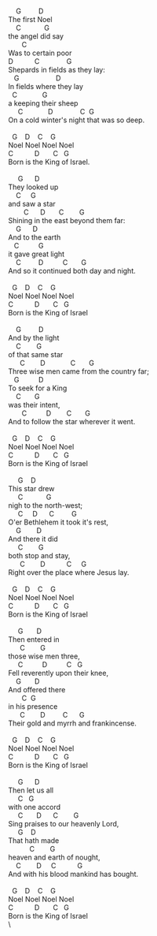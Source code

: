 \
&nbsp;&nbsp;&nbsp;&nbsp;G&nbsp;&nbsp;&nbsp;&nbsp;&nbsp;&nbsp;&nbsp;&nbsp;&nbsp;D&nbsp;&nbsp;\
The&nbsp;first&nbsp;Noel&nbsp;\
&nbsp;&nbsp;&nbsp;&nbsp;C&nbsp;&nbsp;&nbsp;&nbsp;&nbsp;&nbsp;&nbsp;&nbsp;&nbsp;&nbsp;&nbsp;&nbsp;G\
the&nbsp;angel&nbsp;did&nbsp;say&nbsp;\
&nbsp;&nbsp;&nbsp;&nbsp;&nbsp;&nbsp;&nbsp;C\
Was&nbsp;to&nbsp;certain&nbsp;poor&nbsp;\
D&nbsp;&nbsp;&nbsp;&nbsp;&nbsp;&nbsp;&nbsp;&nbsp;&nbsp;&nbsp;&nbsp;C&nbsp;&nbsp;&nbsp;&nbsp;&nbsp;&nbsp;&nbsp;&nbsp;&nbsp;&nbsp;&nbsp;&nbsp;&nbsp;&nbsp;G\
Shepards&nbsp;in&nbsp;fields&nbsp;as&nbsp;they&nbsp;lay:&nbsp;\
&nbsp;&nbsp;&nbsp;G&nbsp;&nbsp;&nbsp;&nbsp;&nbsp;&nbsp;&nbsp;&nbsp;&nbsp;&nbsp;&nbsp;&nbsp;&nbsp;&nbsp;&nbsp;&nbsp;&nbsp;&nbsp;&nbsp;D\
In&nbsp;fields&nbsp;where&nbsp;they&nbsp;lay\
&nbsp;&nbsp;C&nbsp;&nbsp;&nbsp;&nbsp;&nbsp;&nbsp;&nbsp;&nbsp;&nbsp;&nbsp;&nbsp;&nbsp;&nbsp;G&nbsp;\
a&nbsp;keeping&nbsp;their&nbsp;sheep\
&nbsp;&nbsp;&nbsp;&nbsp;&nbsp;C&nbsp;&nbsp;&nbsp;&nbsp;&nbsp;&nbsp;&nbsp;&nbsp;&nbsp;&nbsp;&nbsp;&nbsp;&nbsp;D&nbsp;&nbsp;&nbsp;&nbsp;&nbsp;&nbsp;&nbsp;&nbsp;&nbsp;&nbsp;&nbsp;&nbsp;&nbsp;&nbsp;C&nbsp;&nbsp;G&nbsp;&nbsp;\
On&nbsp;a&nbsp;cold&nbsp;winter's&nbsp;night&nbsp;that&nbsp;was&nbsp;so&nbsp;deep.\
\
&nbsp;&nbsp;G&nbsp;&nbsp;&nbsp;&nbsp;D&nbsp;&nbsp;&nbsp;&nbsp;C&nbsp;&nbsp;&nbsp;&nbsp;G\
Noel&nbsp;Noel&nbsp;Noel&nbsp;Noel\
C&nbsp;&nbsp;&nbsp;&nbsp;&nbsp;&nbsp;&nbsp;&nbsp;&nbsp;&nbsp;&nbsp;D&nbsp;&nbsp;&nbsp;&nbsp;&nbsp;&nbsp;&nbsp;C&nbsp;&nbsp;&nbsp;G\
Born&nbsp;is&nbsp;the&nbsp;King&nbsp;of&nbsp;Israel.\
&nbsp;\
&nbsp;&nbsp;&nbsp;&nbsp;&nbsp;G&nbsp;&nbsp;&nbsp;&nbsp;&nbsp;&nbsp;D&nbsp;&nbsp;&nbsp;\
They&nbsp;looked&nbsp;up&nbsp;\
&nbsp;&nbsp;&nbsp;&nbsp;C&nbsp;&nbsp;&nbsp;&nbsp;&nbsp;G\
and&nbsp;saw&nbsp;a&nbsp;star&nbsp;\
&nbsp;&nbsp;&nbsp;&nbsp;&nbsp;&nbsp;&nbsp;&nbsp;C&nbsp;&nbsp;&nbsp;&nbsp;&nbsp;&nbsp;D&nbsp;&nbsp;&nbsp;&nbsp;&nbsp;&nbsp;&nbsp;C&nbsp;&nbsp;&nbsp;&nbsp;&nbsp;&nbsp;&nbsp;&nbsp;G\
Shining&nbsp;in&nbsp;the&nbsp;east&nbsp;beyond&nbsp;them&nbsp;far:\
&nbsp;&nbsp;&nbsp;&nbsp;G&nbsp;&nbsp;&nbsp;&nbsp;&nbsp;&nbsp;D&nbsp;&nbsp;&nbsp;&nbsp;&nbsp;&nbsp;&nbsp;\
And&nbsp;to&nbsp;the&nbsp;earth&nbsp;\
&nbsp;&nbsp;&nbsp;C&nbsp;&nbsp;&nbsp;&nbsp;&nbsp;&nbsp;&nbsp;&nbsp;&nbsp;&nbsp;G\
it&nbsp;gave&nbsp;great&nbsp;light\
&nbsp;&nbsp;&nbsp;&nbsp;C&nbsp;&nbsp;&nbsp;&nbsp;&nbsp;&nbsp;&nbsp;&nbsp;&nbsp;D&nbsp;&nbsp;&nbsp;&nbsp;&nbsp;&nbsp;&nbsp;&nbsp;&nbsp;&nbsp;C&nbsp;&nbsp;&nbsp;&nbsp;&nbsp;&nbsp;&nbsp;G&nbsp;&nbsp;\
And&nbsp;so&nbsp;it&nbsp;continued&nbsp;both&nbsp;day&nbsp;and&nbsp;night.&nbsp;\
\
&nbsp;&nbsp;G&nbsp;&nbsp;&nbsp;&nbsp;D&nbsp;&nbsp;&nbsp;&nbsp;C&nbsp;&nbsp;&nbsp;&nbsp;G\
Noel&nbsp;Noel&nbsp;Noel&nbsp;Noel\
C&nbsp;&nbsp;&nbsp;&nbsp;&nbsp;&nbsp;&nbsp;&nbsp;&nbsp;&nbsp;&nbsp;D&nbsp;&nbsp;&nbsp;&nbsp;&nbsp;&nbsp;&nbsp;C&nbsp;&nbsp;&nbsp;G\
Born&nbsp;is&nbsp;the&nbsp;King&nbsp;of&nbsp;Israel\
\
&nbsp;&nbsp;&nbsp;&nbsp;G&nbsp;&nbsp;&nbsp;&nbsp;&nbsp;&nbsp;&nbsp;&nbsp;&nbsp;D&nbsp;&nbsp;\
And&nbsp;by&nbsp;the&nbsp;light\
&nbsp;&nbsp;&nbsp;&nbsp;C&nbsp;&nbsp;&nbsp;&nbsp;&nbsp;&nbsp;&nbsp;&nbsp;G\
of&nbsp;that&nbsp;same&nbsp;star&nbsp;\
&nbsp;&nbsp;&nbsp;&nbsp;&nbsp;&nbsp;C&nbsp;&nbsp;&nbsp;&nbsp;&nbsp;&nbsp;&nbsp;&nbsp;D&nbsp;&nbsp;&nbsp;&nbsp;&nbsp;&nbsp;&nbsp;&nbsp;&nbsp;&nbsp;&nbsp;&nbsp;&nbsp;C&nbsp;&nbsp;&nbsp;&nbsp;&nbsp;&nbsp;&nbsp;G\
Three&nbsp;wise&nbsp;men&nbsp;came&nbsp;from&nbsp;the&nbsp;country&nbsp;far;&nbsp;\
&nbsp;&nbsp;&nbsp;G&nbsp;&nbsp;&nbsp;&nbsp;&nbsp;&nbsp;&nbsp;&nbsp;&nbsp;&nbsp;D\
To&nbsp;seek&nbsp;for&nbsp;a&nbsp;King\
&nbsp;&nbsp;&nbsp;&nbsp;C&nbsp;&nbsp;&nbsp;&nbsp;&nbsp;&nbsp;&nbsp;G&nbsp;\
was&nbsp;their&nbsp;intent,&nbsp;\
&nbsp;&nbsp;&nbsp;&nbsp;&nbsp;&nbsp;&nbsp;C&nbsp;&nbsp;&nbsp;&nbsp;&nbsp;&nbsp;&nbsp;&nbsp;&nbsp;&nbsp;D&nbsp;&nbsp;&nbsp;&nbsp;&nbsp;&nbsp;&nbsp;&nbsp;C&nbsp;&nbsp;&nbsp;&nbsp;&nbsp;&nbsp;&nbsp;G&nbsp;&nbsp;\
And&nbsp;to&nbsp;follow&nbsp;the&nbsp;star&nbsp;wherever&nbsp;it&nbsp;went.&nbsp;\
\
&nbsp;&nbsp;G&nbsp;&nbsp;&nbsp;&nbsp;D&nbsp;&nbsp;&nbsp;&nbsp;C&nbsp;&nbsp;&nbsp;&nbsp;G\
Noel&nbsp;Noel&nbsp;Noel&nbsp;Noel\
C&nbsp;&nbsp;&nbsp;&nbsp;&nbsp;&nbsp;&nbsp;&nbsp;&nbsp;&nbsp;&nbsp;D&nbsp;&nbsp;&nbsp;&nbsp;&nbsp;&nbsp;&nbsp;C&nbsp;&nbsp;&nbsp;G\
Born&nbsp;is&nbsp;the&nbsp;King&nbsp;of&nbsp;Israel\
\
&nbsp;&nbsp;&nbsp;&nbsp;&nbsp;G&nbsp;&nbsp;&nbsp;&nbsp;D&nbsp;&nbsp;\
This&nbsp;star&nbsp;drew&nbsp;\
&nbsp;&nbsp;&nbsp;&nbsp;&nbsp;C&nbsp;&nbsp;&nbsp;&nbsp;&nbsp;&nbsp;&nbsp;&nbsp;&nbsp;&nbsp;&nbsp;&nbsp;G\
nigh&nbsp;to&nbsp;the&nbsp;north-west;&nbsp;\
&nbsp;&nbsp;&nbsp;&nbsp;&nbsp;C&nbsp;&nbsp;&nbsp;&nbsp;&nbsp;D&nbsp;&nbsp;&nbsp;&nbsp;&nbsp;&nbsp;C&nbsp;&nbsp;&nbsp;&nbsp;&nbsp;&nbsp;&nbsp;&nbsp;&nbsp;G\
O'er&nbsp;Bethlehem&nbsp;it&nbsp;took&nbsp;it's&nbsp;rest,&nbsp;\
&nbsp;&nbsp;&nbsp;&nbsp;G&nbsp;&nbsp;&nbsp;&nbsp;&nbsp;&nbsp;&nbsp;&nbsp;D\
And&nbsp;there&nbsp;it&nbsp;did\
&nbsp;&nbsp;&nbsp;&nbsp;&nbsp;C&nbsp;&nbsp;&nbsp;&nbsp;&nbsp;&nbsp;&nbsp;&nbsp;G&nbsp;\
both&nbsp;stop&nbsp;and&nbsp;stay,&nbsp;\
&nbsp;&nbsp;&nbsp;&nbsp;&nbsp;&nbsp;C&nbsp;&nbsp;&nbsp;&nbsp;&nbsp;&nbsp;&nbsp;&nbsp;D&nbsp;&nbsp;&nbsp;&nbsp;&nbsp;&nbsp;&nbsp;&nbsp;&nbsp;&nbsp;&nbsp;C&nbsp;&nbsp;&nbsp;&nbsp;&nbsp;G&nbsp;&nbsp;\
Right&nbsp;over&nbsp;the&nbsp;place&nbsp;where&nbsp;Jesus&nbsp;lay.&nbsp;\
\
&nbsp;&nbsp;G&nbsp;&nbsp;&nbsp;&nbsp;D&nbsp;&nbsp;&nbsp;&nbsp;C&nbsp;&nbsp;&nbsp;&nbsp;G\
Noel&nbsp;Noel&nbsp;Noel&nbsp;Noel\
C&nbsp;&nbsp;&nbsp;&nbsp;&nbsp;&nbsp;&nbsp;&nbsp;&nbsp;&nbsp;&nbsp;D&nbsp;&nbsp;&nbsp;&nbsp;&nbsp;&nbsp;&nbsp;C&nbsp;&nbsp;&nbsp;G\
Born&nbsp;is&nbsp;the&nbsp;King&nbsp;of&nbsp;Israel\
\
&nbsp;&nbsp;&nbsp;&nbsp;&nbsp;G&nbsp;&nbsp;&nbsp;&nbsp;&nbsp;&nbsp;&nbsp;D&nbsp;&nbsp;\
Then&nbsp;entered&nbsp;in\
&nbsp;&nbsp;&nbsp;&nbsp;&nbsp;&nbsp;C&nbsp;&nbsp;&nbsp;&nbsp;&nbsp;&nbsp;&nbsp;&nbsp;G\
those&nbsp;wise&nbsp;men&nbsp;three,&nbsp;\
&nbsp;&nbsp;&nbsp;&nbsp;&nbsp;C&nbsp;&nbsp;&nbsp;&nbsp;&nbsp;&nbsp;&nbsp;&nbsp;&nbsp;&nbsp;D&nbsp;&nbsp;&nbsp;&nbsp;&nbsp;&nbsp;&nbsp;&nbsp;&nbsp;&nbsp;C&nbsp;&nbsp;&nbsp;G\
Fell&nbsp;reverently&nbsp;upon&nbsp;their&nbsp;knee,&nbsp;\
&nbsp;&nbsp;&nbsp;&nbsp;G&nbsp;&nbsp;&nbsp;&nbsp;&nbsp;&nbsp;&nbsp;D\
And&nbsp;offered&nbsp;there&nbsp;\
&nbsp;&nbsp;&nbsp;&nbsp;&nbsp;&nbsp;&nbsp;C&nbsp;&nbsp;G&nbsp;\
in&nbsp;his&nbsp;presence&nbsp;\
&nbsp;&nbsp;&nbsp;&nbsp;&nbsp;&nbsp;C&nbsp;&nbsp;&nbsp;&nbsp;&nbsp;&nbsp;&nbsp;&nbsp;D&nbsp;&nbsp;&nbsp;&nbsp;&nbsp;&nbsp;&nbsp;&nbsp;&nbsp;C&nbsp;&nbsp;&nbsp;&nbsp;&nbsp;&nbsp;G&nbsp;&nbsp;\
Their&nbsp;gold&nbsp;and&nbsp;myrrh&nbsp;and&nbsp;frankincense.&nbsp;\
\
&nbsp;&nbsp;G&nbsp;&nbsp;&nbsp;&nbsp;D&nbsp;&nbsp;&nbsp;&nbsp;C&nbsp;&nbsp;&nbsp;&nbsp;G\
Noel&nbsp;Noel&nbsp;Noel&nbsp;Noel\
C&nbsp;&nbsp;&nbsp;&nbsp;&nbsp;&nbsp;&nbsp;&nbsp;&nbsp;&nbsp;&nbsp;D&nbsp;&nbsp;&nbsp;&nbsp;&nbsp;&nbsp;&nbsp;C&nbsp;&nbsp;&nbsp;G\
Born&nbsp;is&nbsp;the&nbsp;King&nbsp;of&nbsp;Israel\
\
&nbsp;&nbsp;&nbsp;&nbsp;&nbsp;G&nbsp;&nbsp;&nbsp;&nbsp;&nbsp;&nbsp;D&nbsp;&nbsp;\
Then&nbsp;let&nbsp;us&nbsp;all\
&nbsp;&nbsp;&nbsp;&nbsp;&nbsp;C&nbsp;&nbsp;&nbsp;G\
with&nbsp;one&nbsp;accord&nbsp;&nbsp;\
&nbsp;&nbsp;&nbsp;&nbsp;&nbsp;C&nbsp;&nbsp;&nbsp;&nbsp;&nbsp;&nbsp;&nbsp;D&nbsp;&nbsp;&nbsp;&nbsp;&nbsp;&nbsp;C&nbsp;&nbsp;&nbsp;&nbsp;&nbsp;&nbsp;&nbsp;&nbsp;G\
Sing&nbsp;praises&nbsp;to&nbsp;our&nbsp;heavenly&nbsp;Lord,&nbsp;\
&nbsp;&nbsp;&nbsp;&nbsp;&nbsp;G&nbsp;&nbsp;&nbsp;&nbsp;D\
That&nbsp;hath&nbsp;made\
&nbsp;&nbsp;&nbsp;&nbsp;&nbsp;&nbsp;&nbsp;&nbsp;&nbsp;&nbsp;&nbsp;C&nbsp;&nbsp;&nbsp;&nbsp;&nbsp;&nbsp;&nbsp;&nbsp;G&nbsp;\
heaven&nbsp;and&nbsp;earth&nbsp;of&nbsp;nought,\
&nbsp;&nbsp;&nbsp;&nbsp;C&nbsp;&nbsp;&nbsp;&nbsp;&nbsp;&nbsp;&nbsp;&nbsp;D&nbsp;&nbsp;&nbsp;&nbsp;&nbsp;C&nbsp;&nbsp;&nbsp;&nbsp;&nbsp;&nbsp;&nbsp;&nbsp;&nbsp;&nbsp;&nbsp;G&nbsp;&nbsp;\
And&nbsp;with&nbsp;his&nbsp;blood&nbsp;mankind&nbsp;has&nbsp;bought.&nbsp;\
\
&nbsp;&nbsp;G&nbsp;&nbsp;&nbsp;&nbsp;D&nbsp;&nbsp;&nbsp;&nbsp;C&nbsp;&nbsp;&nbsp;&nbsp;G\
Noel&nbsp;Noel&nbsp;Noel&nbsp;Noel\
C&nbsp;&nbsp;&nbsp;&nbsp;&nbsp;&nbsp;&nbsp;&nbsp;&nbsp;&nbsp;&nbsp;D&nbsp;&nbsp;&nbsp;&nbsp;&nbsp;&nbsp;&nbsp;C&nbsp;&nbsp;&nbsp;G\
Born&nbsp;is&nbsp;the&nbsp;King&nbsp;of&nbsp;Israel\
\

